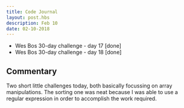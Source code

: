 ```yaml
---
title: Code Journal
layout: post.hbs
description: Feb 10
date: 02-10-2018
---
```


- Wes Bos 30-day challenge - day 17 [done]
- Wes Bos 30-day challenge - day 18 [done]

## Commentary

Two short little challenges today, both basically focussing on array manipulations.  The sorting one was neat because I was able to use a regular expression in order to accomplish the work required.
